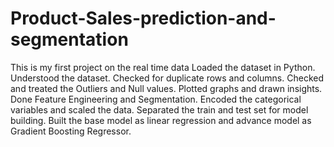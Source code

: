 # Product-Sales-prediction-and-segmentation
This is my first project on the real time data
Loaded the dataset in Python. Understood the dataset. Checked for duplicate rows and columns. Checked and treated the Outliers and Null values. Plotted graphs and drawn insights. Done Feature Engineering and Segmentation. Encoded the categorical variables and scaled the data. Separated the train and test set for model building. Built the base model as linear regression and advance model as Gradient Boosting Regressor.
